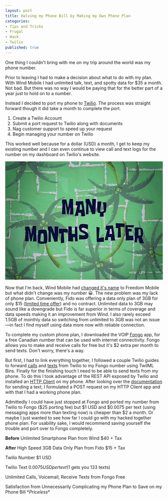 ```yaml
---
layout: post
title: Halving my Phone Bill by Making my Own Phone Plan
categories:
- Tips and Tricks
- Frugal
- Hack
- Twilio
published: true
---
```


One thing I couldn't bring with me on my trip around the world was my phone number. 

Prior to leaving I had to make a decision about what to do with my plan. With Wind Mobile I had unlimited talk, text, and spotty data for $35 a month. Not bad. But there was no way I would be paying that for the better part of a year just to hold on to a number.

Instead I decided to port my phone to <a href="https://goo.gl/E0KMdb" target="_blank">Twilio</a>. The process was straight forward though it did take a month to complete the port.

1. Create a Twilio Account
2. Submit a port request to Twilio along with documents
3. Nag customer support to speed up your request
4. Begin managing your number on Twilio

This worked well because for a dollar (USD) a month, I get to keep my existing number and I can even continue to view call and text logs for the number on my dashboard on Twilio's website.

![Many Months Later](/images/months-later.jpg)

Now that I'm back, Wind Mobile had <a href="http://www.theglobeandmail.com/report-on-business/wind-mobile-to-become-freedom-mobile-launch-faster-network-in-toronto-vancouver/article32954738/" target="_blank">changed it's name</a> to Freedom Mobile but what didn't change was my number :grinning:. The new problem was my lack of phone plan. Conveniently, Fido was offering a data only plan of 3GB for only $15 (<a href="https://goo.gl/0N3Bf9" target="_blank">limited time offer</a>) and no contract. Unlimited data to 3GB may sound like a downgrade but Fido is far superior in terms of coverage and data speeds making it an improvement from Wind. I also rarely exceed 1.5GB of monthly data so switching from unlimited to 3GB was not an issue&mdash;in fact I find myself using data more now with reliable connection. 

To complete my custom phone plan, I downloaded the VOIP <a href="https://goo.gl/M5AD9Q" target="_blank">Fongo</a> app, for a free Canadian number that can be used with internet connectivity. Fongo allows you to make and receive calls for free but it's $2 extra per month to send texts. Don't worry, there's a way.

But first, I had to link everything together, I followed a couple Twilio guides to forward <a href="https://support.twilio.com/hc/en-us/articles/223179908-Setting-up-call-forwarding" target="_blank">calls</a> and <a href="https://support.twilio.com/hc/en-us/articles/223134287-Forwarding-SMS-messages-to-another-phone-number" target="_blank">texts</a> from Twilio to my Fongo number using TwilML Bins. Finally for the finishing touch I need to be able to send texts from my phone. To do this I took advantage of the REST API exposed by Twilio and installed an <a href="https://play.google.com/store/search?q=http%20client&c=apps" target="_blank">HTTP Client</a> on my phone. After looking over the <a href="https://www.twilio.com/docs/api/rest/sending-messages">documentation</a> for sending a text, I formulated a POST request on my HTTP Client app and with that I had a working phone plan.

Admittedly I could have just stopped at Fongo and ported my number from Twilio to Fongo ($25 porting fee) but $1 USD and $0.0075 per text (using messaging apps more than texting now) is cheaper than $2 a month. Or maybe I just wanted to see how far I could go with my hacked together phone plan. For usability sake, I would recommend saving yourself the trouble and port over to Fongo completely.

**Before**
Unlimited Smartphone Plan from Wind
$40 + Tax


**After**
High Speed 3GB Data Only Plan from Fido
$15 + Tax

Twilio Number
$1 USD

Twilio Text
$0.0075 USD per text ($1 gets you 133 texts)

Unlimited Calls, Voicemail, Receive Texts from Fongo
Free

Satisfaction from Unnecessarily Complicating my Phone Plan to Save on my Phone Bill
\**Priceless*\*
